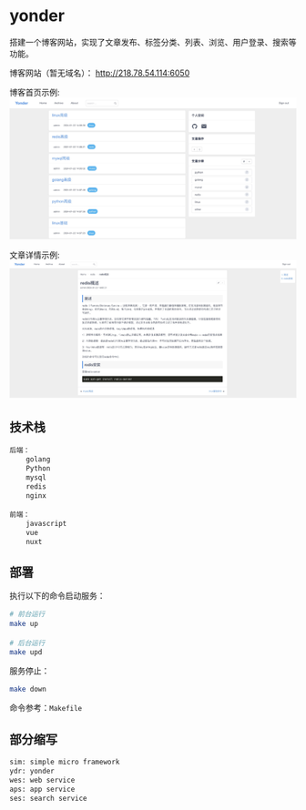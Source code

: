 # yonder
搭建一个博客网站，实现了文章发布、标签分类、列表、浏览、用户登录、搜索等功能。

博客网站（暂无域名）： http://218.78.54.114:6050

博客首页示例:
<img src="https://github.com/fenife/yonder_old/blob/master/yonder-home-example.jpg" alt="博客示例" title="博客示例">

文章详情示例:
<img src="https://github.com/fenife/yonder_old/blob/master/yonder-detail-example.jpg" alt="文章详情示例" title="文章详情示例">

## 技术栈
    后端：
        golang
        Python
        mysql
        redis
        nginx
    
    前端：
        javascript
        vue 
        nuxt
        
## 部署
执行以下的命令启动服务：
```bash
# 前台运行
make up

# 后台运行
make upd
```

服务停止：
```bash
make down
```

命令参考：`Makefile`

## 部分缩写
    sim: simple micro framework
    ydr: yonder
    wes: web service
    aps: app service
    ses: search service
